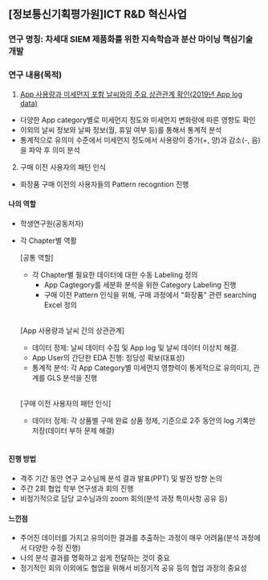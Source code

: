 ## [정보통신기획평가원]ICT R&D 혁신사업	


### 연구 명칭: 차세대 SIEM 제품화를 위한 지속학습과 분산 마이닝 핵심기술 개발	


### 연구 내용(목적)
1. [App 사용량과 미세먼지 포함 날씨와의 주요 상관관계 확인(2019년 App log data)](https://github.com/minsik1349/ICT_RanD_Project/tree/main/%EB%AF%B8%EC%84%B8%EB%A8%BC%EC%A7%80)
  - 다양한 App category별로 미세먼지 정도와 미세먼지 변화량에 따른 영향도 확인
  - 이외의 날씨 정보와 날짜 정보(월, 휴일 여부 등)를 통해서 통계적 분석
  - 통계적으로 유의미 수준에서 미세먼지 정도에서 사용량이 증가(+, 양)과 감소(-, 음)을 파악 후 의미 분석
2. 구매 이전 사용자의 패턴 인식 
  - 화장품 구매 이전의 사용자들의 Pattern recogntion 진행

#### 나의 역할
- 학생연구원(공동저자)	
- 각 Chapter별 역활

  [공통 역할] 
  - 각 Chapter별 필요한 데이터에 대한 수동 Labeling 정의  <br/>
    - App Cagtegory를 세분화 분석을 위한 Category Labeling 진행 <br/>
    - 구매 이전 Pattern 인식을 위해, 구매 과정에서 "화장품" 관련 searching Excel 정의  
  <br/>
  
  [App 사용량과 날씨 간의 상관관계]
  - 데이터 정제: 날씨 데이터 수집 및 App log 및 날씨 데이터 이상치 해결.<br/>
  - App User의 간단한 EDA 진행: 정당성 확보(대표성)  <br/>
  - 통계적 분석: 각 App Category별 미세먼지 영향력이 통게적으로 유의미지, 관계를 GLS 분석을 진행
  <br/>
  
  [구매 이전 사용자의 패턴 인식] 
  - 데이터 정제: 각 상품별 구매 완료 상품 정제, 기준으로 2주 동안의 log 기록만 저장(데이터 부하 문제 해결)
  <br/>

#### 진행 방법
- 격주 기간 동안 연구 교수님께 분석 결과 발표(PPT) 및 발전 방향 논의 
- 주간 2회 협업 학부 연구생과 회의 진행
- 비정기적으로 담당 교수님과의 zoom 회의(분석 과정 특이사항 공유 등)


#### 느낀점
- 주어진 데이터를 가지고 유의미한 결과를 추출하는 과정이 매우 어려움(분석 과정에서 다양한 수정 진행)
- 나의 분석 결과를 명확하고 쉽게 전달하는 것이 중요
- 정기적인 회의 이외에도 협업을 위해서 비정기적 공유 등의 협업 과정의 중요성
